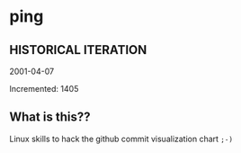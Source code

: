 # ping

## HISTORICAL ITERATION
2001-04-07

Incremented: 1405

## What is this?? 
Linux skills to hack the github commit visualization chart `;-)`
